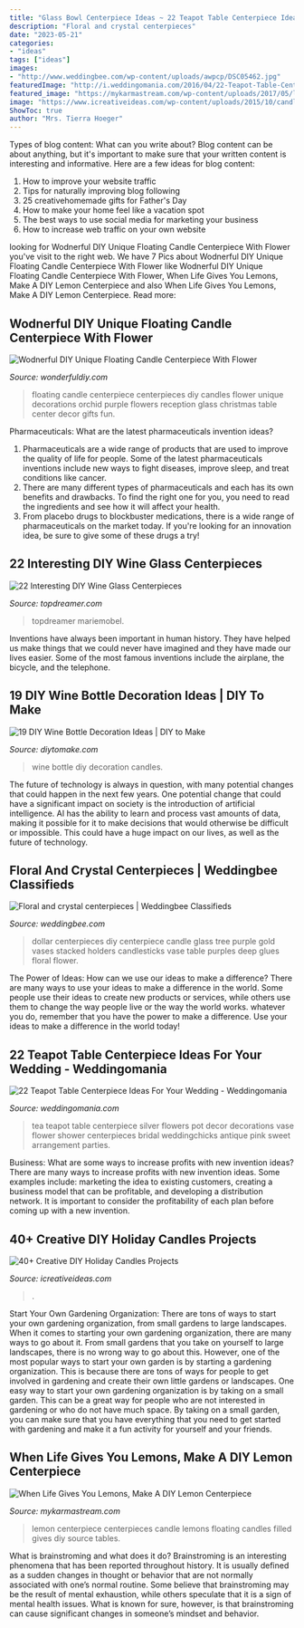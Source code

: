 ```yaml
---
title: "Glass Bowl Centerpiece Ideas ~ 22 Teapot Table Centerpiece Ideas For Your Wedding"
description: "Floral and crystal centerpieces"
date: "2023-05-21"
categories:
- "ideas"
tags: ["ideas"]
images:
- "http://www.weddingbee.com/wp-content/uploads/awpcp/DSC05462.jpg"
featuredImage: "http://i.weddingomania.com/2016/04/22-Teapot-Table-Centerpiece-Ideas-For-Your-Wedding.jpg"
featured_image: "https://mykarmastream.com/wp-content/uploads/2017/05/lemon-centerpiece-3-1.jpg"
image: "https://www.icreativeideas.com/wp-content/uploads/2015/10/candle12.jpg"
ShowToc: true
author: "Mrs. Tierra Hoeger"
---
```



Types of blog content: What can you write about?
Blog content can be about anything, but it's important to make sure that your written content is interesting and informative. Here are a few ideas for blog content:
1. How to improve your website traffic 
2. Tips for naturally improving blog following 
3. 25 creativehomemade gifts for Father's Day 
4. How to make your home feel like a vacation spot 
5. The best ways to use social media for marketing your business 
6. How to increase web traffic on your own website 

	

		
looking for Wodnerful DIY Unique Floating Candle Centerpiece With Flower you've visit to the right web. We have 7 Pics about Wodnerful DIY Unique Floating Candle Centerpiece With Flower like Wodnerful DIY Unique Floating Candle Centerpiece With Flower, When Life Gives You Lemons, Make A DIY Lemon Centerpiece and also When Life Gives You Lemons, Make A DIY Lemon Centerpiece. Read more:
		
    
## Wodnerful DIY Unique Floating Candle Centerpiece With Flower

<img loading=lazy src="http://cdn.wonderfuldiy.com/wp-content/uploads/2014/10/Floating-Candle-Centerpiece-With-Flower9.jpg" onerror="this.onerror=null;this.src='https://tse3.mm.bing.net/th?id=OIP.Ork8fww5x3gMSWgzxhf9CQHaJ4&amp;pid=15.1';" alt="Wodnerful DIY Unique Floating Candle Centerpiece With Flower">

_Source: wonderfuldiy.com_

>floating candle centerpiece centerpieces diy candles flower unique decorations orchid purple flowers reception glass christmas table center decor gifts fun. 

	

Pharmaceuticals: What are the latest pharmaceuticals invention ideas?
1. Pharmaceuticals are a wide range of products that are used to improve the quality of life for people. Some of the latest pharmaceuticals inventions include new ways to fight diseases, improve sleep, and treat conditions like cancer.
2. There are many different types of pharmaceuticals and each has its own benefits and drawbacks. To find the right one for you, you need to read the ingredients and see how it will affect your health.
3. From placebo drugs to blockbuster medications, there is a wide range of pharmaceuticals on the market today. If you're looking for an innovation idea, be sure to give some of these drugs a try!

    
## 22 Interesting DIY Wine Glass Centerpieces

<img loading=lazy src="https://topdreamer.com/wp-content/uploads/2013/11/wine-glass-centerpiece-14-634x845.jpg" onerror="this.onerror=null;this.src='https://tse3.mm.bing.net/th?id=OIP.3OvCfUWNmjJmAT-QRa9BuAHaJ3&amp;pid=15.1';" alt="22 Interesting DIY Wine Glass Centerpieces">

_Source: topdreamer.com_

>topdreamer mariemobel. 

	

Inventions have always been important in human history. They have helped us make things that we could never have imagined and they have made our lives easier. Some of the most famous inventions include the airplane, the bicycle, and the telephone.

    
## 19 DIY Wine Bottle Decoration Ideas | DIY To Make

<img loading=lazy src="http://www.diytomake.com/wp-content/uploads/2016/01/DIy-Citronell-Wine-Bottle-Candles.jpg" onerror="this.onerror=null;this.src='https://tse4.mm.bing.net/th?id=OIP.HUwTuGGjLy6zhf-dxm0OFwHaLX&amp;pid=15.1';" alt="19 DIY Wine Bottle Decoration Ideas | DIY to Make">

_Source: diytomake.com_

>wine bottle diy decoration candles. 

	

The future of technology is always in question, with many potential changes that could happen in the next few years. One potential change that could have a significant impact on society is the introduction of artificial intelligence. AI has the ability to learn and process vast amounts of data, making it possible for it to make decisions that would otherwise be difficult or impossible. This could have a huge impact on our lives, as well as the future of technology.

    
## Floral And Crystal Centerpieces | Weddingbee Classifieds

<img loading=lazy src="http://www.weddingbee.com/wp-content/uploads/awpcp/DSC05462.jpg" onerror="this.onerror=null;this.src='https://tse1.mm.bing.net/th?id=OIP.3Wi2sRnuuJbDlHNwEImCvwHaNJ&amp;pid=15.1';" alt="Floral and crystal centerpieces | Weddingbee Classifieds">

_Source: weddingbee.com_

>dollar centerpieces diy centerpiece candle glass tree purple gold vases stacked holders candlesticks vase table purples deep glues floral flower. 

	

The Power of Ideas: How can we use our ideas to make a difference?
There are many ways to use your ideas to make a difference in the world. Some people use their ideas to create new products or services, while others use them to change the way people live or the way the world works. whatever you do, remember that you have the power to make a difference. Use your ideas to make a difference in the world today!

    
## 22 Teapot Table Centerpiece Ideas For Your Wedding - Weddingomania

<img loading=lazy src="http://i.weddingomania.com/2016/04/22-Teapot-Table-Centerpiece-Ideas-For-Your-Wedding.jpg" onerror="this.onerror=null;this.src='https://tse3.mm.bing.net/th?id=OIP.tISs7jUFx3vOY3B6rOlclwAAAA&amp;pid=15.1';" alt="22 Teapot Table Centerpiece Ideas For Your Wedding - Weddingomania">

_Source: weddingomania.com_

>tea teapot table centerpiece silver flowers pot decor decorations vase flower shower centerpieces bridal weddingchicks antique pink sweet arrangement parties. 

	

Business: What are some ways to increase profits with new invention ideas?
There are many ways to increase profits with new invention ideas. Some examples include: marketing the idea to existing customers, creating a business model that can be profitable, and developing a distribution network. It is important to consider the profitability of each plan before coming up with a new invention.

    
## 40+ Creative DIY Holiday Candles Projects

<img loading=lazy src="https://www.icreativeideas.com/wp-content/uploads/2015/10/candle12.jpg" onerror="this.onerror=null;this.src='https://tse2.mm.bing.net/th?id=OIP.ThEmFlPfQOxBwtzkBdi2NgHaJ3&amp;pid=15.1';" alt="40+ Creative DIY Holiday Candles Projects">

_Source: icreativeideas.com_

>. 

	

Start Your Own Gardening Organization: There are tons of ways to start your own gardening organization, from small gardens to large landscapes.
When it comes to starting your own gardening organization, there are many ways to go about it. From small gardens that you take on yourself to large landscapes, there is no wrong way to go about this. However, one of the most popular ways to start your own garden is by starting a gardening organization. This is because there are tons of ways for people to get involved in gardening and create their own little gardens or landscapes.
One easy way to start your own gardening organization is by taking on a small garden. This can be a great way for people who are not interested in gardening or who do not have much space. By taking on a small garden, you can make sure that you have everything that you need to get started with gardening and make it a fun activity for yourself and your friends.

    
## When Life Gives You Lemons, Make A DIY Lemon Centerpiece

<img loading=lazy src="https://mykarmastream.com/wp-content/uploads/2017/05/lemon-centerpiece-3-1.jpg" onerror="this.onerror=null;this.src='https://tse2.mm.bing.net/th?id=OIP.b-2OIbnEctVIxeQ9nUehkwHaLG&amp;pid=15.1';" alt="When Life Gives You Lemons, Make A DIY Lemon Centerpiece">

_Source: mykarmastream.com_

>lemon centerpiece centerpieces candle lemons floating candles filled gives diy source tables. 

	

What is brainstroming and what does it do?
Brainstroming is an interesting phenomena that has been reported throughout history. It is usually defined as a sudden changes in thought or behavior that are not normally associated with one’s normal routine. Some believe that brainstroming may be the result of mental exhaustion, while others speculate that it is a sign of mental health issues. What is known for sure, however, is that brainstroming can cause significant changes in someone’s mindset and behavior.

